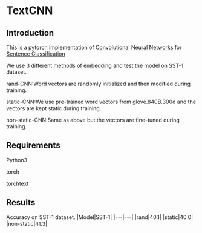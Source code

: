 # TextCNN
## Introduction
This is a pytorch implementation of [Convolutional Neural Networks for Sentence Classification](https://arxiv.org/abs/1408.5882)

We use 3 different methods of embedding and test the model on SST-1 dataset.

rand-CNN:Word vectors are randomly initialized and then modified during training.

static-CNN:We use pre-trained word vectors from glove.840B.300d and the vectors are kept static during training.

non-static-CNN:Same as above but the vectors are fine-tuned during training.
## Requirements
Python3

torch

torchtext
## Results
Accuracy on SST-1 dataset.
|Model|SST-1|
|---|---|
|rand|40.1|
|static|40.0|
|non-static|41.3|
